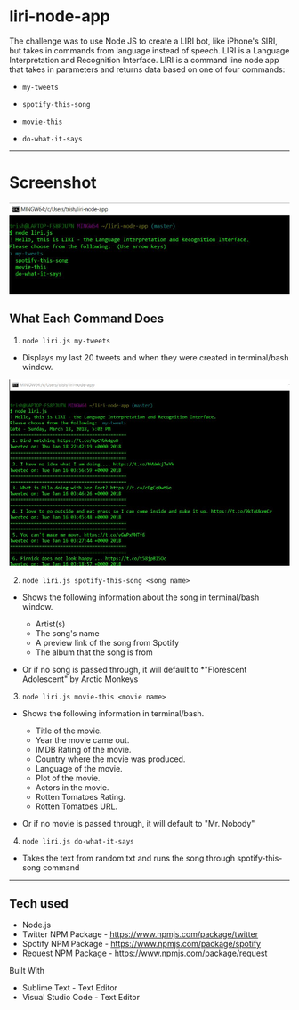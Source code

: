 # liri-node-app

The challenge was to use Node JS to create a LIRI bot, like iPhone's SIRI, but takes in commands from language instead of speech. LIRI is a Language Interpretation and Recognition Interface. LIRI is a command line node app that takes in parameters and returns data based on one of four commands:

  * `my-tweets`

  * `spotify-this-song`

  * `movie-this`

  * `do-what-it-says`
  
  ---
# Screenshot
![Screenshot](https://github.com/tmederos/liri-node-app/blob/master/screen-shot1.jpg)

## What Each Command Does

1. `node liri.js my-tweets`

  * Displays my last 20 tweets and when they were created in terminal/bash window.
  
![Screenshot](https://github.com/tmederos/liri-node-app/blob/master/screen-shot.jpg)

2. `node liri.js spotify-this-song <song name>`

  * Shows the following information about the song in terminal/bash window.
    * Artist(s)
    * The song's name
    * A preview link of the song from Spotify
    * The album that the song is from

  * Or if no song is passed through, it will default to
    *"Florescent Adolescent" by Arctic Monkeys

3. `node liri.js movie-this <movie name>`

  * Shows the following information in terminal/bash.

    * Title of the movie.
    * Year the movie came out.
    * IMDB Rating of the movie.
    * Country where the movie was produced.
    * Language of the movie.
    * Plot of the movie.
    * Actors in the movie.
    * Rotten Tomatoes Rating.
    * Rotten Tomatoes URL.

  * Or if no movie is passed through, it will default to "Mr. Nobody"

4. `node liri.js do-what-it-says`

  * Takes the text from random.txt and runs the song through spotify-this-song command
---
## Tech used
- Node.js
- Twitter NPM Package - https://www.npmjs.com/package/twitter
- Spotify NPM Package - https://www.npmjs.com/package/spotify
- Request NPM Package - https://www.npmjs.com/package/request


Built With
* Sublime Text - Text Editor
* Visual Studio Code - Text Editor
